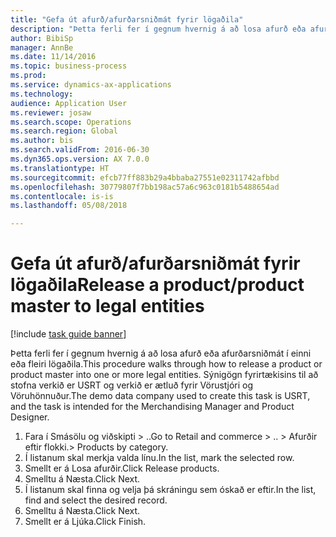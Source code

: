 ```yaml
--- 
title: "Gefa út afurð/afurðarsniðmát fyrir lögaðila"
description: "Þetta ferli fer í gegnum hvernig á að losa afurð eða afurðarsniðmát í einni eða fleiri lögaðila."
author: BibiSp
manager: AnnBe
ms.date: 11/14/2016
ms.topic: business-process
ms.prod: 
ms.service: dynamics-ax-applications
ms.technology: 
audience: Application User
ms.reviewer: josaw
ms.search.scope: Operations
ms.search.region: Global
ms.author: bis
ms.search.validFrom: 2016-06-30
ms.dyn365.ops.version: AX 7.0.0
ms.translationtype: HT
ms.sourcegitcommit: efcb77ff883b29a4bbaba27551e02311742afbbd
ms.openlocfilehash: 30779807f7bb198ac57a6c963c0181b5488654ad
ms.contentlocale: is-is
ms.lasthandoff: 05/08/2018

---
```

# <a name="release-a-productproduct-master-to-legal-entities"></a><span data-ttu-id="d8d0f-103">Gefa út afurð/afurðarsniðmát fyrir lögaðila</span><span class="sxs-lookup"><span data-stu-id="d8d0f-103">Release a product/product master to legal entities</span></span>

[!include [task guide banner](../../includes/task-guide-banner.md)]

<span data-ttu-id="d8d0f-104">Þetta ferli fer í gegnum hvernig á að losa afurð eða afurðarsniðmát í einni eða fleiri lögaðila.</span><span class="sxs-lookup"><span data-stu-id="d8d0f-104">This procedure walks through how to release a product or product master into one or more legal entities.</span></span> <span data-ttu-id="d8d0f-105">Sýnigögn fyrirtækisins til að stofna verkið er USRT og verkið er ætluð fyrir Vörustjóri og Vöruhönnuður.</span><span class="sxs-lookup"><span data-stu-id="d8d0f-105">The demo data company used to create this task is USRT, and the task is intended for the Merchandising Manager and Product Designer.</span></span>

1. <span data-ttu-id="d8d0f-106">Fara í Smásölu og viðskipti > ..</span><span class="sxs-lookup"><span data-stu-id="d8d0f-106">Go to Retail and commerce > ..</span></span> <span data-ttu-id="d8d0f-107">> Afurðir eftir flokki.</span><span class="sxs-lookup"><span data-stu-id="d8d0f-107">> Products by category.</span></span>
2. <span data-ttu-id="d8d0f-108">Í listanum skal merkja valda línu.</span><span class="sxs-lookup"><span data-stu-id="d8d0f-108">In the list, mark the selected row.</span></span>
3. <span data-ttu-id="d8d0f-109">Smellt er á Losa afurðir.</span><span class="sxs-lookup"><span data-stu-id="d8d0f-109">Click Release products.</span></span>
4. <span data-ttu-id="d8d0f-110">Smelltu á Næsta.</span><span class="sxs-lookup"><span data-stu-id="d8d0f-110">Click Next.</span></span>
5. <span data-ttu-id="d8d0f-111">Í listanum skal finna og velja þá skráningu sem óskað er eftir.</span><span class="sxs-lookup"><span data-stu-id="d8d0f-111">In the list, find and select the desired record.</span></span>
6. <span data-ttu-id="d8d0f-112">Smelltu á Næsta.</span><span class="sxs-lookup"><span data-stu-id="d8d0f-112">Click Next.</span></span>
7. <span data-ttu-id="d8d0f-113">Smellt er á Ljúka.</span><span class="sxs-lookup"><span data-stu-id="d8d0f-113">Click Finish.</span></span>


